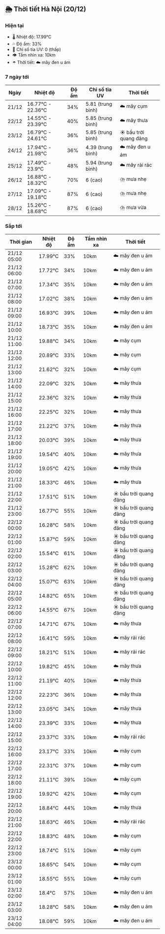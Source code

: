 ## 🌦️ Thời tiết Hà Nội (20/12)

### Hiện tại

- 🌡️ Nhiệt độ: 17.99℃
- 💦 Độ ẩm: 33%
- 🌟 Chỉ số tia UV: 0 (thấp)
- 👁️ Tầm nhìn xa: 10km
- ☂️ Thời tiết: ☁️ mây đen u ám

### 7 ngày tới

| Ngày | Nhiệt độ | Độ ẩm | Chỉ số tia UV | Thời tiết |
| --- | --- | --- | --- | --- |
| 21/12 | 16.77℃ - 22.36℃ | 34% | 5.81 (trung bình) | ☁️ mây cụm |
| 22/12 | 14.55℃ - 23.39℃ | 40% | 5.85 (trung bình) | ☁️ mây thưa |
| 23/12 | 16.79℃ - 24.61℃ | 36% | 5.85 (trung bình) | ☀️ bầu trời quang đãng |
| 24/12 | 17.94℃ - 21.98℃ | 36% | 4.39 (trung bình) | ☁️ mây đen u ám |
| 25/12 | 17.49℃ - 23.9℃ | 48% | 5.94 (trung bình) | ☁️ mây rải rác |
| 26/12 | 16.88℃ - 18.32℃ | 70% | 6 (cao) | ⛈️ mưa nhẹ |
| 27/12 | 17.09℃ - 19.18℃ | 87% | 6 (cao) | ⛈️ mưa nhẹ |
| 28/12 | 15.26℃ - 18.68℃ | 87% | 6 (cao) | ⛈️ mưa vừa |

### Sắp tới

| Thời gian | Nhiệt độ | Độ ẩm | Tầm nhìn xa | Thời tiết |
| --- | --- | --- | --- | --- |
| 21/12 05:00 | 17.99℃ | 33% | 10km | ☁️ mây đen u ám |
| 21/12 06:00 | 17.72℃ | 34% | 10km | ☁️ mây đen u ám |
| 21/12 07:00 | 17.34℃ | 35% | 10km | ☁️ mây đen u ám |
| 21/12 08:00 | 17.02℃ | 38% | 10km | ☁️ mây đen u ám |
| 21/12 09:00 | 16.93℃ | 39% | 10km | ☁️ mây đen u ám |
| 21/12 10:00 | 18.73℃ | 35% | 10km | ☁️ mây đen u ám |
| 21/12 11:00 | 19.88℃ | 34% | 10km | ☁️ mây cụm |
| 21/12 12:00 | 20.89℃ | 33% | 10km | ☁️ mây cụm |
| 21/12 13:00 | 21.62℃ | 32% | 10km | ☁️ mây cụm |
| 21/12 14:00 | 22.09℃ | 32% | 10km | ☁️ mây thưa |
| 21/12 15:00 | 22.36℃ | 32% | 10km | ☁️ mây thưa |
| 21/12 16:00 | 22.25℃ | 32% | 10km | ☁️ mây thưa |
| 21/12 17:00 | 21.22℃ | 37% | 10km | ☁️ mây thưa |
| 21/12 18:00 | 20.03℃ | 39% | 10km | ☁️ mây thưa |
| 21/12 19:00 | 19.54℃ | 40% | 10km | ☁️ mây thưa |
| 21/12 20:00 | 19.05℃ | 42% | 10km | ☁️ mây thưa |
| 21/12 21:00 | 18.33℃ | 46% | 10km | ☁️ mây thưa |
| 21/12 22:00 | 17.51℃ | 51% | 10km | ☀️ bầu trời quang đãng |
| 21/12 23:00 | 16.77℃ | 55% | 10km | ☀️ bầu trời quang đãng |
| 22/12 00:00 | 16.28℃ | 58% | 10km | ☀️ bầu trời quang đãng |
| 22/12 01:00 | 15.87℃ | 59% | 10km | ☀️ bầu trời quang đãng |
| 22/12 02:00 | 15.54℃ | 61% | 10km | ☀️ bầu trời quang đãng |
| 22/12 03:00 | 15.28℃ | 62% | 10km | ☀️ bầu trời quang đãng |
| 22/12 04:00 | 15.07℃ | 63% | 10km | ☀️ bầu trời quang đãng |
| 22/12 05:00 | 14.82℃ | 65% | 10km | ☀️ bầu trời quang đãng |
| 22/12 06:00 | 14.55℃ | 67% | 10km | ☀️ bầu trời quang đãng |
| 22/12 07:00 | 14.71℃ | 67% | 10km | ☁️ mây thưa |
| 22/12 08:00 | 16.41℃ | 59% | 10km | ☁️ mây rải rác |
| 22/12 09:00 | 18.21℃ | 51% | 10km | ☁️ mây rải rác |
| 22/12 10:00 | 19.82℃ | 45% | 10km | ☁️ mây thưa |
| 22/12 11:00 | 21.19℃ | 40% | 10km | ☁️ mây thưa |
| 22/12 12:00 | 22.23℃ | 36% | 10km | ☁️ mây thưa |
| 22/12 13:00 | 23.05℃ | 34% | 10km | ☁️ mây thưa |
| 22/12 14:00 | 23.39℃ | 33% | 10km | ☁️ mây thưa |
| 22/12 15:00 | 23.37℃ | 33% | 10km | ☁️ mây rải rác |
| 22/12 16:00 | 23.17℃ | 33% | 10km | ☁️ mây cụm |
| 22/12 17:00 | 22.31℃ | 37% | 10km | ☁️ mây cụm |
| 22/12 18:00 | 21.11℃ | 39% | 10km | ☁️ mây cụm |
| 22/12 19:00 | 19.92℃ | 42% | 10km | ☁️ mây cụm |
| 22/12 20:00 | 18.84℃ | 44% | 10km | ☁️ mây thưa |
| 22/12 21:00 | 18.63℃ | 46% | 10km | ☁️ mây rải rác |
| 22/12 22:00 | 18.83℃ | 48% | 10km | ☁️ mây cụm |
| 22/12 23:00 | 18.74℃ | 51% | 10km | ☁️ mây cụm |
| 23/12 00:00 | 18.65℃ | 54% | 10km | ☁️ mây cụm |
| 23/12 01:00 | 18.55℃ | 55% | 10km | ☁️ mây cụm |
| 23/12 02:00 | 18.4℃ | 57% | 10km | ☁️ mây đen u ám |
| 23/12 03:00 | 18.28℃ | 58% | 10km | ☁️ mây đen u ám |
| 23/12 04:00 | 18.08℃ | 59% | 10km | ☁️ mây đen u ám |
